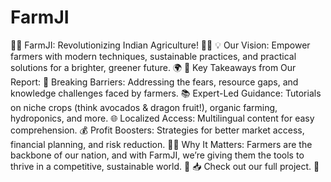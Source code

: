 # FarmJI
🌾✨ FarmJI: Revolutionizing Indian Agriculture! 🚀🌱
💡 Our Vision: Empower farmers with modern techniques, sustainable practices, and practical solutions for a brighter, greener future. 🌍
🌟 Key Takeaways from Our Report:
🚜 Breaking Barriers: Addressing the fears, resource gaps, and knowledge challenges faced by farmers.
📚 Expert-Led Guidance: Tutorials on niche crops (think avocados & dragon fruit!), organic farming, hydroponics, and more.
🌐 Localized Access: Multilingual content for easy comprehension.
💰 Profit Boosters: Strategies for better market access, financial planning, and risk reduction.
👨‍🌾 Why It Matters: Farmers are the backbone of our nation, and with FarmJI, we’re giving them the tools to thrive in a competitive, sustainable world. 🌟
📥 Check out our full project. 💚
